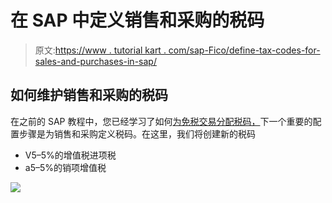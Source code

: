 # 在 SAP 中定义销售和采购的税码

> 原文:[https://www . tutorial kart . com/sap-Fico/define-tax-codes-for-sales-and-purchases-in-sap/](https://www.tutorialkart.com/sap-fico/define-tax-codes-for-sales-and-purchases-in-sap/)

## 如何维护销售和采购的税码

在之前的 SAP 教程中，您已经学习了如何[为免税交易分配税码，](https://www.tutorialkart.com/sap-fico/assign-tax-codes-for-non-taxable-transactions/)下一个重要的配置步骤是为销售和采购定义税码。在这里，我们将创建新的税码

*   V5–5%的增值税进项税
*   a5–5%的销项增值税

[![](../Images/925da31b32d6bc3827932f6c8afb11bb.png)](https://www.tutorialkart.com/)